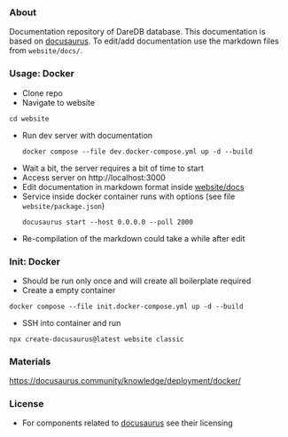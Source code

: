 ### About

Documentation repository of DareDB database. This documentation is based on [docusaurus](https://docusaurus.io/). 
To edit/add documentation use the markdown files from ```website/docs/```.

### Usage: Docker

* Clone repo
* Navigate to website
```
cd website
```
* Run dev server with documentation
	```
	docker compose --file dev.docker-compose.yml up -d --build
	```
* Wait a bit, the server requires a bit of time to start
* Access server on http://localhost:3000
* Edit documentation in markdown format inside [website/docs](website/docs)
* Service inside docker container runs with options (see file ```website/package.json```)
	```
	docusaurus start --host 0.0.0.0 --poll 2000
	```
* Re-compilation of the markdown could take a while after edit

### Init: Docker

* Should be run only once and will create all boilerplate required
* Create a empty container
```
docker compose --file init.docker-compose.yml up -d --build
```
* SSH into container and run
```
npx create-docusaurus@latest website classic
```

### Materials

https://docusaurus.community/knowledge/deployment/docker/

### License

* For components related to [docusaurus](https://docusaurus.io/) see their licensing